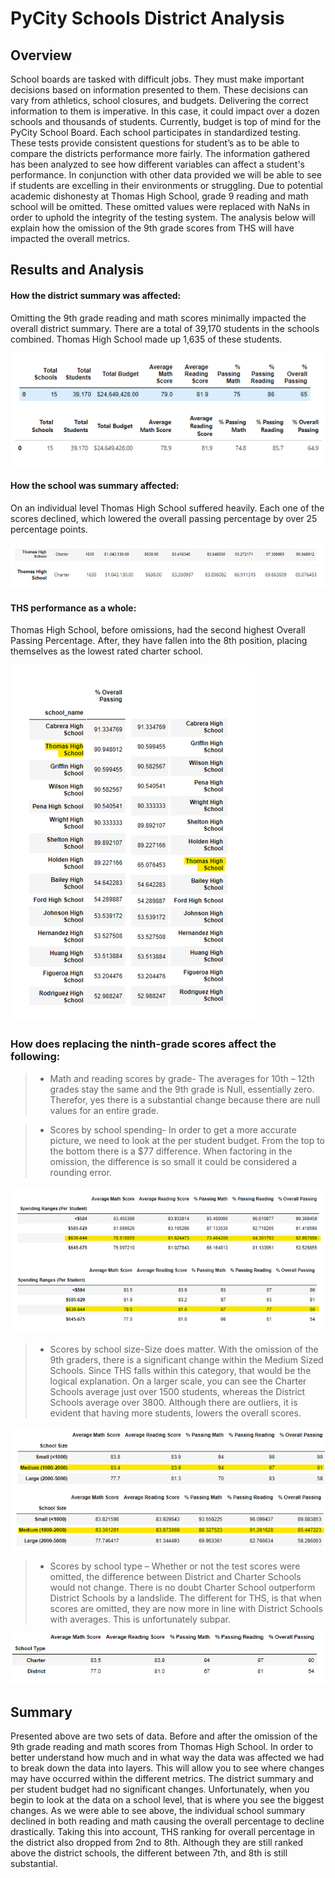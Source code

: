 **<h1>PyCity Schools District Analysis</h1>**


<h2>Overview</h2>


<p>School boards are tasked with difficult jobs. They must make important decisions based on information presented to them. These decisions can vary from athletics, school closures, and budgets. Delivering the correct information to them is imperative. In this case, it could impact over a dozen schools and thousands of students. Currently, budget is top of mind for the PyCity School Board. Each school participates in standardized testing. These tests provide consistent questions for student’s as to be able to compare the districts performance more fairly. The information gathered has been analyzed to see how different variables can affect a student's performance. In conjunction with other data provided we will be able to see if students are excelling in their environments or struggling. Due to potential academic dishonesty at Thomas High School, grade 9 reading and math school will be omitted. These omitted values were replaced with NaNs in order to uphold the integrity of the testing system.  The analysis below will explain how the omission of the 9th grade scores from THS will have impacted the overall metrics. 
  
<h2>Results and Analysis</h2>
<h4>How the district summary was affected:</h4>
<p>Omitting the 9th grade reading and math scores minimally impacted the overall district summary.  There are a total of 39,170 students in the schools combined. Thomas High School made up 1,635 of these students. 

![DistrictSummary](https://github.com/SarahMason2015/School_District_Analysis/blob/d508311ed73176cd5f5e053d3c1107a55841cd45/Pics/DistrictSum.png)

<h4>How the school was summary affected:</h4>
<p>On an individual level Thomas High School suffered heavily. Each one of the scores declined, which lowered the overall passing percentage by over 25 percentage points. 

![SchoolSummary](https://github.com/SarahMason2015/School_District_Analysis/blob/d508311ed73176cd5f5e053d3c1107a55841cd45/Pics/SchoolSum.png)

<h4>THS performance as a whole:</h4>
<p>Thomas High School, before omissions, had the second highest Overall Passing Percentage. After, they have fallen into the 8th position, placing themselves as the lowest rated charter school.  

![Ranking](https://github.com/SarahMason2015/School_District_Analysis/blob/d508311ed73176cd5f5e053d3c1107a55841cd45/Pics/Ranking.png)

<h3>How does replacing the ninth-grade scores affect the following:</h3>

>- Math and reading scores by grade- The averages for 10th – 12th grades stay the same and the 9th grade is Null, essentially zero. Therefor, yes there is a substantial change because there are null values for an entire grade.
  
>- Scores by school spending- In order to get a more accurate picture, we need to look at the per student budget. From the top to the bottom there is a $77 difference. When factoring in the omission, the difference is so small it could be considered a rounding error.

![perkidcost](https://github.com/SarahMason2015/School_District_Analysis/blob/61260fd0b615b7c0de52b95106fdc2e6b8126025/Pics/PerkidCost.png)
  
>- Scores by school size-Size does matter. With the omission of the 9th graders, there is a significant change within the Medium Sized Schools. Since THS falls within this category, that would be the logical explanation.  On a larger scale, you can see the Charter Schools average just over 1500 students, whereas the District Schools average over 3800. Although there are outliers, it is evident that having more students, lowers the overall scores. 

![school size](https://github.com/SarahMason2015/School_District_Analysis/blob/61260fd0b615b7c0de52b95106fdc2e6b8126025/Pics/SchoolSize.png)
  
>- Scores by school type – Whether or not the test scores were omitted, the difference between District and Charter Schools would not change. There is no doubt Charter School outperform District Schools by a landslide. The different for THS, is that when scores are omitted, they are now more in line with District Schools with averages. This is unfortunately subpar. 

![school type](https://github.com/SarahMason2015/School_District_Analysis/blob/c93ea203ce249fbc2bed39cb50abf94b43c80a15/Pics/Type.png)

<h2>Summary</h2>
  
<p>Presented above are two sets of data. Before and after the omission of the 9th grade reading and math scores from Thomas High School. In order to better understand how much and in what way the data was affected we had to break down the data into layers. This will allow you to see where changes may have occurred within the different metrics. 
The district summary and per student budget had no significant changes. Unfortunately, when you begin to look at the data on a school level, that is where you see the biggest changes. As we were able to see above, the individual school summary declined in both reading and math causing the overall percentage to decline drastically. Taking this into account, THS ranking for overall percentage in the district also dropped from 2nd to 8th. Although they are still ranked above the district schools, the different between 7th, and 8th is still substantial. 



